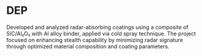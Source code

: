 # DEP
Developed and analyzed radar-absorbing coatings using a composite of SiC/Al₂O₃ with Al alloy binder, applied via cold spray technique. The project focused on enhancing stealth capability by minimizing radar signature through optimized material composition and coating parameters.
